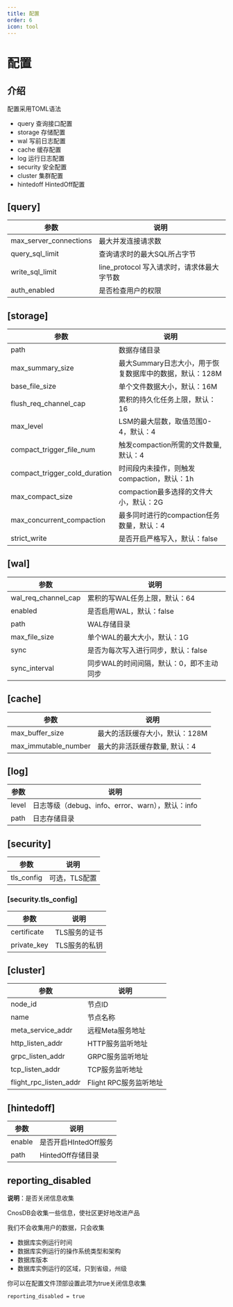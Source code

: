 ```yaml
---
title: 配置
order: 6
icon: tool
---
```


# 配置

## 介绍

配置采用TOML语法

- query 查询接口配置
- storage 存储配置
- wal 写前日志配置
- cache 缓存配置
- log 运行日志配置
- security 安全配置
- cluster 集群配置
- hintedoff HintedOff配置

## [query]

| 参数                     | 说明                           |
|------------------------|------------------------------|
| max_server_connections | 最大并发连接请求数                    |
| query_sql_limit        | 查询请求时的最大SQL所占字节              |
| write_sql_limit        | line_protocol 写入请求时，请求体最大字节数 |
| auth_enabled           | 是否检查用户的权限                    |

## [storage]

| 参数                            | 说明                                |
|-------------------------------|-----------------------------------|
| path                          | 数据存储目录                            |
| max_summary_size              | 最大Summary日志大小，用于恢复数据库中的数据，默认：128M |
| base_file_size                | 单个文件数据大小，默认：16M                   |
| flush_req_channel_cap         | 累积的持久化任务上限，默认：16                  |
| max_level                     | LSM的最大层数，取值范围0-4，默认：4             |
| compact_trigger_file_num      | 触发compaction所需的文件数量, 默认：4         |
| compact_trigger_cold_duration | 时间段内未操作，则触发compaction，默认：1h       |
| max_compact_size              | compaction最多选择的文件大小，默认：2G         |
| max_concurrent_compaction     | 最多同时进行的compaction任务数量，默认：4        |
| strict_write                  | 是否开启严格写入，默认：false                 |

## [wal]

| 参数                  | 说明                     |
|---------------------|------------------------|
| wal_req_channel_cap | 累积的写WAL任务上限，默认：64      |
| enabled             | 是否启用WAL，默认：false       |
| path                | WAL存储目录                |
| max_file_size       | 单个WAL的最大大小，默认：1G       |
| sync                | 是否为每次写入进行同步，默认：false   |
| sync_interval       | 同步WAL的时间间隔，默认：0，即不主动同步 |

## [cache]

| 参数                   | 说明                |
|----------------------|-------------------|
| max_buffer_size      | 最大的活跃缓存大小，默认：128M |
| max_immutable_number | 最大的非活跃缓存数量, 默认：4  |

## [log]

| 参数    | 说明                                  |
|-------|-------------------------------------|
| level | 日志等级（debug、info、error、warn），默认：info |
| path  | 日志存储目录                              |

## [security]
| 参数         | 说明       |
|------------|----------|
| tls_config | 可选，TLS配置 |

### [security.tls_config]
| 参数          | 说明       |
|-------------|----------|
| certificate | TLS服务的证书 |
| private_key | TLS服务的私钥 |

## [cluster]

| 参数                     | 说明               |
|------------------------|------------------|
| node_id                | 节点ID             |
| name                   | 节点名称             |
| meta_service_addr      | 远程Meta服务地址       |
| http_listen_addr       | HTTP服务监听地址       |
| grpc_listen_addr       | GRPC服务监听地址       |
| tcp_listen_addr        | TCP服务监听地址        |
| flight_rpc_listen_addr | Flight RPC服务监听地址 |

## [hintedoff]

| 参数     | 说明              |
|--------|-----------------|
| enable | 是否开启HIntedOff服务 |
| path   | HintedOff存储目录   |

## reporting_disabled

**说明**：是否关闭信息收集

CnosDB会收集一些信息，使社区更好地改进产品

我们不会收集用户的数据，只会收集

- 数据库实例运行时间
- 数据库实例运行的操作系统类型和架构
- 数据库版本
- 数据库实例运行的区域，只到省级，州级

你可以在配置文件顶部设置此项为true关闭信息收集
```
reporting_disabled = true
```